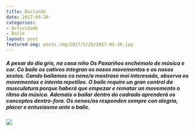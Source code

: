 ```yaml
---
title: Bailando
date: 2017-05-26
categories:
- Actividade
- Baile
layout: post
featured-img: posts_img/2017/5/26/2017-05-26.jpg
---
```


<h5 class="center header text_h2">
    A pesar do día gris, na casa niño Os Paxariños enchémolo de música e cor.
    <!--more-->
    Co baile os cativos integran os nosos movementos e os nosos xestos. Cando bailamos co neno/a mostrase moi interesado,
     observa os movementos e intenta repetilos. O baile require un gran control da musculatura porque haberá que empezar
      e rematar un movemento o ritmo da música. Ademáis o bailar dentro do cadrado aprenderá os conceptos dentro-fora.
    Os nenos/as responden sempre con alegria, placer e entusiasmo ante o baile.
</h5>

<div class="row">
    <div class="col s12 m12">
        <img class="responsive-img" src="{{ site.baseurl }}/posts_img/2017/5/26/2017-05-26.jpg">
    </div>
</div>